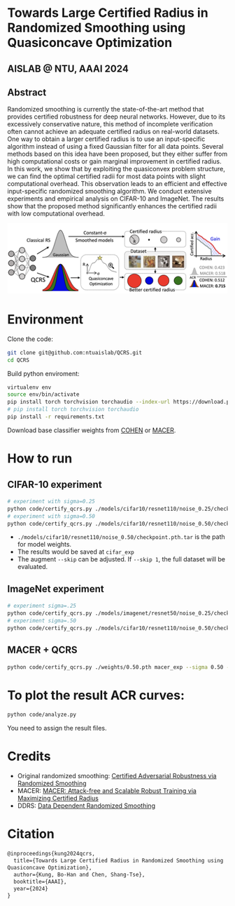 # Towards Large Certified Radius in Randomized Smoothing using Quasiconcave Optimization
## AISLAB @ NTU, AAAI 2024
## Abstract
Randomized smoothing is currently the state-of-the-art method that provides certified robustness for deep neural networks. However, due to its excessively conservative nature, this method of incomplete verification often cannot achieve an adequate certified radius on real-world datasets. One way to obtain a larger certified radius is to use an input-specific algorithm instead of using a fixed Gaussian filter for all data points. Several methods based on this idea have been proposed, but they either suffer from high computational costs or gain marginal improvement in certified radius. In this work, we show that by exploiting the quasiconvex problem structure, we can find the optimal certified radii for most data points with slight computational overhead. This observation leads to an efficient and effective input-specific randomized smoothing algorithm. We conduct extensive experiments and empirical analysis on CIFAR-10 and ImageNet. The results show that the proposed method significantly enhances the certified radii with low computational overhead.

![Illustration](figs/teaser.png)


# Environment
Clone the code:
```bash
git clone git@github.com:ntuaislab/QCRS.git
cd QCRS
```
Build python enviroment:
```bash
virtualenv env
source env/bin/activate
pip install torch torchvision torchaudio --index-url https://download.pytorch.org/whl/cu118
# pip install torch torchvision torchaudio
pip install -r requirements.txt
```
Download base classifier weights from [COHEN](https://github.com/locuslab/smoothing) or [MACER](https://github.com/MacerAuthors/macer).

# How to run
## CIFAR-10 experiment
```bash
# experiment with sigma=0.25
python code/certify_qcrs.py ./models/cifar10/resnet110/noise_0.25/checkpoint.pth.tar cifar_exp --sigma 0.25 --epsilon 0.03 --left 0.08 --right 0.9 --epsilon_step 0.4 --skip 1
# experiment with sigma=0.50
python code/certify_qcrs.py ./models/cifar10/resnet110/noise_0.50/checkpoint.pth.tar cifar_exp --sigma 0.50 --epsilon 0.03 --left 0.12 --right 1.7 --epsilon_step 0.2 --skip 1  

```
  - `./models/cifar10/resnet110/noise_0.50/checkpoint.pth.tar` is the path for model weights.
  - The results would be saved at `cifar_exp`
  - The augment `--skip` can be adjusted. If `--skip 1`, the full dataset will be evaluated. 
## ImageNet experiment
```bash
# experiment sigma=.25
python code/certify_qcrs.py ./models/imagenet/resnet50/noise_0.25/checkpoint.pth.tar imagenet_exp --dataset imagenet --skip 200 --sigma 0.25 --epsilon 0.01 --left 0.15 --right 0.40 --epsilon_step 0.8 --batch 1000
# experiment sigma=.50
python code/certify_qcrs.py ./models/cifar10/resnet110/noise_0.50/checkpoint.pth.tar imagenet_exp --dataset imagenet --skip 200 --sigma 0.50 --epsilon 0.01 --left 0.40 --right 0.60 --epsilon_step 0.4 --batch 1000
```

## MACER + QCRS
```bash
python code/certify_qcrs.py ./weights/0.50.pth macer_exp --sigma 0.50 --epsilon 0.03 --left 0.12 --right 1.9 --epsilon_step 0.2 --macer --skip 20
```

# To plot the result ACR curves:
```bash
python code/analyze.py
```
You need to assign the result files.


# Credits
   - Original randomized smoothing: [Certified Adversarial Robustness via Randomized Smoothing](https://github.com/locuslab/smoothing)
   - MACER: [MACER: Attack-free and Scalable Robust Training via Maximizing Certified Radius](https://github.com/MacerAuthors/macer)
   - DDRS: [Data Dependent Randomized Smoothing](https://github.com/MotasemAlfarra/Data_Dependent_Randomized_Smoothing)

# Citation
```
@inproceedings{kung2024qcrs,
  title={Towards Large Certified Radius in Randomized Smoothing using Quasiconcave Optimization},
  author={Kung, Bo-Han and Chen, Shang-Tse},
  booktitle={AAAI},
  year={2024}
}
```
